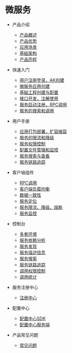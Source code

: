 # 微服务

* 产品介绍
  * [产品概述]()
  * [产品优势]()
  * [应用场景]()
  * [基础架构]()
  * [产品历程]()
* 快速入门
  * [用户注册登录，AK创建](articles/cservice/2-/2.1/manual.md)
  * [微服务应用创建](articles/cservice/2-/2.2/manual.md)
  * [基础工程创建与配置](articles/cservice/2-/2.3/manual.md)
  * [接口开发，注解使用](articles/cservice/2-/2.4/manual.md)
  * [服务启动注册，RPC调用](articles/cservice/2-/2.5/manual.md)
  * [服务的搜索和调用](articles/cservice/2-/2.6/manual.md)

* 用户手册
  * [应用打包部署，扩容缩容](articles/cservice/3-/3.1/manual.md)
  * [服务的限流和降级](articles/cservice/3-/3.2/manual.md)
  * [服务权限控制](articles/cservice/3-/3.3/manual.md)
  * [配置文件管理和监控](articles/cservice/3-/3.4/manual.md)
  * [服务搜索与查看](articles/cservice/3-/3.5/manual.md)
  * [服务链路追踪](articles/cservice/3-/3.6/manual.md)
* 客户端组件
  * [RPC调用]() 
  * [客户端负载均衡]()
  * [数据一致性]()
  * [服务定位]()
  * [服务限流、降级、熔断]()
  * [服务监控]()
* 控制台
  * [多套环境]() 
  * [服务依赖分析]()
  * [服务发现]()
  * [服务描述信息]()
  * [服务搜索]()
  * [服务链路追踪]()
  * [调用权限控制]()
  * [调用统计]()
* 服务注册中心
  * [注册中心]()
* 配置中心
  * [配置中心SDK]()
  * [配置中心服务端]()
* 产品常见问题
  * [常见问题]()
